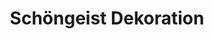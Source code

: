 ---
title: "Schöngeist Dekoration"
url: /osnabrueck/schoengeist-dekoration/
shop: Raumausstattung
---